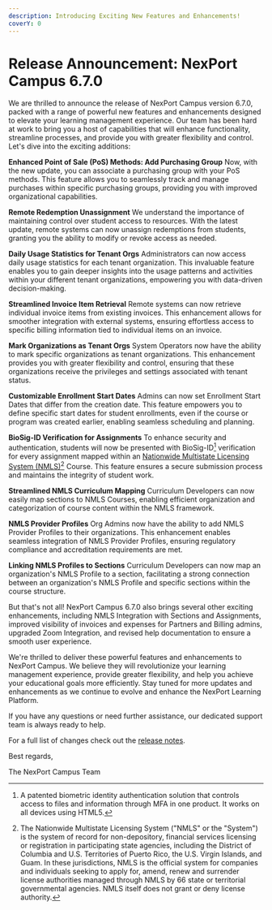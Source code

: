 ```yaml
---
description: Introducing Exciting New Features and Enhancements!
coverY: 0
---
```


# Release Announcement: NexPort Campus 6.7.0

We are thrilled to announce the release of NexPort Campus version 6.7.0, packed with a range of powerful new features and enhancements designed to elevate your learning management experience. Our team has been hard at work to bring you a host of capabilities that will enhance functionality, streamline processes, and provide you with greater flexibility and control. Let's dive into the exciting additions:

**Enhanced Point of Sale (PoS) Methods: Add Purchasing Group** Now, with the new update, you can associate a purchasing group with your PoS methods. This feature allows you to seamlessly track and manage purchases within specific purchasing groups, providing you with improved organizational capabilities.

**Remote Redemption Unassignment** We understand the importance of maintaining control over student access to resources. With the latest update, remote systems can now unassign redemptions from students, granting you the ability to modify or revoke access as needed.

**Daily Usage Statistics for Tenant Orgs** Administrators can now access daily usage statistics for each tenant organization. This invaluable feature enables you to gain deeper insights into the usage patterns and activities within your different tenant organizations, empowering you with data-driven decision-making.

**Streamlined Invoice Item Retrieval** Remote systems can now retrieve individual invoice items from existing invoices. This enhancement allows for smoother integration with external systems, ensuring effortless access to specific billing information tied to individual items on an invoice.

**Mark Organizations as Tenant Orgs** System Operators now have the ability to mark specific organizations as tenant organizations. This enhancement provides you with greater flexibility and control, ensuring that these organizations receive the privileges and settings associated with tenant status.

**Customizable Enrollment Start Dates** Admins can now set Enrollment Start Dates that differ from the creation date. This feature empowers you to define specific start dates for student enrollments, even if the course or program was created earlier, enabling seamless scheduling and planning.

**BioSig-ID Verification for Assignments** To enhance security and authentication, students will now be presented with BioSig-ID[^1] verification for every assignment mapped within an [Nationwide Multistate Licensing System (NMLS)](#user-content-fn-2)[^2] Course. This feature ensures a secure submission process and maintains the integrity of student work.

**Streamlined NMLS Curriculum Mapping** Curriculum Developers can now easily map sections to NMLS Courses, enabling efficient organization and categorization of course content within the NMLS framework.

**NMLS Provider Profiles** Org Admins now have the ability to add NMLS Provider Profiles to their organizations. This enhancement enables seamless integration of NMLS Provider Profiles, ensuring regulatory compliance and accreditation requirements are met.

**Linking NMLS Profiles to Sections** Curriculum Developers can now map an organization's NMLS Profile to a section, facilitating a strong connection between an organization's NMLS Profile and specific sections within the course structure.

But that's not all! NexPort Campus 6.7.0 also brings several other exciting enhancements, including NMLS Integration with Sections and Assignments, improved visibility of invoices and expenses for Partners and Billing admins, upgraded Zoom Integration, and revised help documentation to ensure a smooth user experience.

We're thrilled to deliver these powerful features and enhancements to NexPort Campus. We believe they will revolutionize your learning management experience, provide greater flexibility, and help you achieve your educational goals more efficiently. Stay tuned for more updates and enhancements as we continue to evolve and enhance the NexPort Learning Platform.

If you have any questions or need further assistance, our dedicated support team is always ready to help.&#x20;

For a full list of changes check out the [release notes](nexport-campus-v6.7.0-release-notes.md).

Best regards,

The NexPort Campus Team

[^1]: A patented biometric identity authentication solution that controls access to files and information through MFA in one product. It works on all devices using HTML5.

[^2]: The Nationwide Multistate Licensing System ("NMLS" or the "System") is the system of record for non-depository, financial services licensing or registration in participating state agencies, including the District of Columbia and U.S. Territories of Puerto Rico, the U.S. Virgin Islands, and Guam. In these jurisdictions, NMLS is the official system for companies and individuals seeking to apply for, amend, renew and surrender license authorities managed through NMLS by 66​ state or territorial governmental agencies. NMLS itself does not grant or deny license authority.
